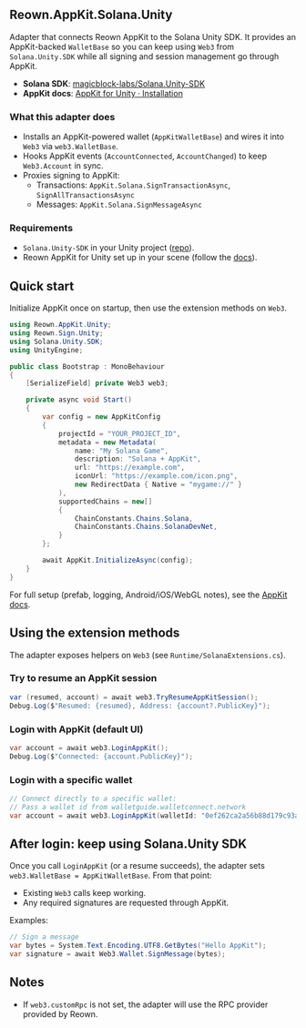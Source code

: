 ## Reown.AppKit.Solana.Unity

Adapter that connects Reown AppKit to the Solana Unity SDK. It provides an AppKit-backed `WalletBase` so you can keep using `Web3` from `Solana.Unity.SDK` while all signing and session management go through AppKit.

- **Solana SDK**: [magicblock-labs/Solana.Unity-SDK](https://github.com/magicblock-labs/Solana.Unity-SDK)
- **AppKit docs**: [AppKit for Unity · Installation](https://docs.reown.com/appkit/unity/core/installation)

### What this adapter does

- Installs an AppKit-powered wallet (`AppKitWalletBase`) and wires it into `Web3` via `web3.WalletBase`.
- Hooks AppKit events (`AccountConnected`, `AccountChanged`) to keep `Web3.Account` in sync.
- Proxies signing to AppKit:
  - Transactions: `AppKit.Solana.SignTransactionAsync`, `SignAllTransactionsAsync`
  - Messages: `AppKit.Solana.SignMessageAsync`

### Requirements

- `Solana.Unity-SDK` in your Unity project ([repo](https://github.com/magicblock-labs/Solana.Unity-SDK)).
- Reown AppKit for Unity set up in your scene (follow the [docs](https://docs.reown.com/appkit/unity/core/installation)).

## Quick start

Initialize AppKit once on startup, then use the extension methods on `Web3`.

```csharp
using Reown.AppKit.Unity;
using Reown.Sign.Unity;
using Solana.Unity.SDK;
using UnityEngine;

public class Bootstrap : MonoBehaviour
{
    [SerializeField] private Web3 web3;

    private async void Start()
    {
        var config = new AppKitConfig
        {
            projectId = "YOUR_PROJECT_ID",
            metadata = new Metadata(
                name: "My Solana Game",
                description: "Solana + AppKit",
                url: "https://example.com",
                iconUrl: "https://example.com/icon.png",
                new RedirectData { Native = "mygame://" }
            ),
            supportedChains = new[]
            {
                ChainConstants.Chains.Solana,
                ChainConstants.Chains.SolanaDevNet,
            }
        };

        await AppKit.InitializeAsync(config);
    }
}
```

For full setup (prefab, logging, Android/iOS/WebGL notes), see the [AppKit docs](https://docs.reown.com/appkit/unity/core/installation).

## Using the extension methods

The adapter exposes helpers on `Web3` (see `Runtime/SolanaExtensions.cs`).

### Try to resume an AppKit session

```csharp
var (resumed, account) = await web3.TryResumeAppKitSession();
Debug.Log($"Resumed: {resumed}, Address: {account?.PublicKey}");
```

### Login with AppKit (default UI)

```csharp
var account = await web3.LoginAppKit();
Debug.Log($"Connected: {account.PublicKey}");
```

### Login with a specific wallet

```csharp
// Connect directly to a specific wallet:
// Pass a wallet id from walletguide.walletconnect.network
var account = await web3.LoginAppKit(walletId: "0ef262ca2a56b88d179c93a21383fee4e135bd7bc6680e5c2356ff8e38301037");
```

## After login: keep using Solana.Unity SDK

Once you call `LoginAppKit` (or a resume succeeds), the adapter sets `web3.WalletBase = AppKitWalletBase`. From that point:

- Existing `Web3` calls keep working.
- Any required signatures are requested through AppKit.

Examples:

```csharp
// Sign a message
var bytes = System.Text.Encoding.UTF8.GetBytes("Hello AppKit");
var signature = await Web3.Wallet.SignMessage(bytes);
```

## Notes

- If `web3.customRpc` is not set, the adapter will use the RPC provider provided by Reown.
